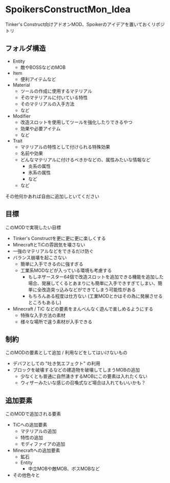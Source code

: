 # SpoikersConstructMon_Idea
Tinker's Construct向けアドオンMOD、Spoikerのアイデアを置いておくリポジトリ

## フォルダ構造
* Entity
  * 敵やBOSSなどのMOB
* Item
  * 便利アイテムなど
* Material
  * ツールの作成に使用するマテリアル
  * そのマテリアルに付いている特性
  * そのマテリアルの入手方法
  * など
* Modifier
  * 改造スロットを使用してツールを強化したりできるやつ
  * 効果や必要アイテム
  * など
* Trait
  * マテリアルの特性として付けられる特殊効果
  * 名前や効果
  * どんなマテリアルに付けるべきかなどの、属性みたいな情報など
    * 炎系の属性
    * 氷系の属性
    * など
  * など

その他何かあれば自由に追加しといてください

## 目標
このMODで実現したい目標
* Tinker's Constructを更に更に更に楽しくする
* MinecraftとTiCの雰囲気を壊さない
* 一強のマテリアルなどをできるだけ防ぐ
* バランス崩壊を起こさない 
  * 簡単に入手できるのに強すぎる
  * 工業系MODなどが入っている環境も考慮する
    * もしネザースター64個で改造スロットを追加できる機能を追加した場合、発展してくるとあまりにも簡単に入手できすぎてしまい、簡単に全改造突っ込みなどができてしまう可能性がある
    * もちろんある程度は仕方ない (工業MODとかはその為に発展させるところもあるし)
* Minecraft / TiC などの要素をまんべんなく遊んで楽しめるようにする
  * 特殊な入手方法の素材
  * 様々な場所で違う素材が入手できる

## 制約
このMODの要素として追加 / 利用などをしてはいけないもの
* デバフとしての "吐き気エフェクト" の利用
* ブロックを破壊するなどの建造物を破壊してしまうMOBの追加
  * 少なくとも普通に自然湧きするMOBにこの要素は入れたくない
  * ウィザーみたいな感じの召喚式など場合は入れてもいいかも？

## 追加要素
このMODで追加される要素
* TiCへの追加要素
  * マテリアルの追加
  * 特性の追加
  * モディファイアの追加
* Minecraftへの追加要素
  * 鉱石
  * Entity
    * 中立MOBや敵MOB、ボスMOBなど
* その他色々と